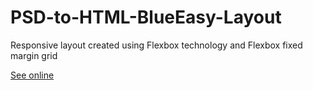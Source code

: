 # PSD-to-HTML-BlueEasy-Layout
Responsive layout created using Flexbox technology and Flexbox fixed margin grid

<a href="https://matutamiller.github.io/PSD-to-HTML-BlueEasy-Layout/">See online</a>
